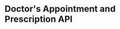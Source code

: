 # Doctor's Appointment and Prescription API
<!-- File README ini berisi dokumentasi singkat mengenai API -->
